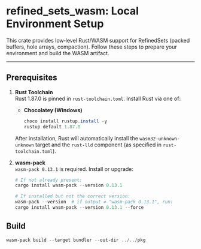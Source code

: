 # refined_sets_wasm: Local Environment Setup

This crate provides low‐level Rust/WASM support for RefinedSets (packed buffers, hole arrays, compaction). Follow these steps to prepare your environment and build the WASM artifact.

---

## Prerequisites

1. **Rust Toolchain**  
   Rust 1.87.0 is pinned in `rust-toolchain.toml`. Install Rust via one of:

    - **Chocolatey (Windows)**
        ```powershell
        choco install rustup.install -y
        rustup default 1.87.0
        ```

    After installation, Rust will automatically install the `wasm32-unknown-unknown` target and the `rust-lld` component (as specified in `rust-toolchain.toml`).

2. **wasm-pack**  
   `wasm-pack 0.13.1` is required. Install or upgrade:

    ```powershell
    # If not already present:
    cargo install wasm-pack --version 0.13.1

    # If installed but not the correct version:
    wasm-pack --version  # if output ≠ "wasm-pack 0.13.1", run:
    cargo install wasm-pack --version 0.13.1 --force
    ```

## Build

```powershell
wasm-pack build --target bundler --out-dir ../../pkg
```
